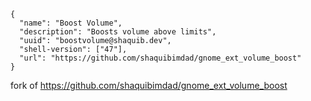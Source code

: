 ```
{
  "name": "Boost Volume",
  "description": "Boosts volume above limits",
  "uuid": "boostvolume@shaquib.dev",
  "shell-version": ["47"],
  "url": "https://github.com/shaquibimdad/gnome_ext_volume_boost"
}
```


fork of https://github.com/shaquibimdad/gnome_ext_volume_boost
